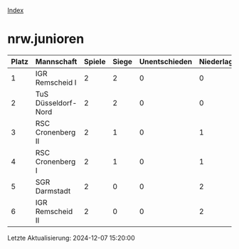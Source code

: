 [Index](./README.md)

# nrw.junioren

| Platz |  Mannschaft |  Spiele |  Siege |  Unentschieden |  Niederlagen |  Tore |  Differenz |  Punkte | 
| --- |  --- |  --- |  --- |  --- |  --- |  --- |  --- |  --- |  
|  1 |   IGR Remscheid I |   2 |   2 |   0 |   0 |   21:0 |   21 |   6 |  
|  2 |   TuS Düsseldorf-Nord |   2 |   2 |   0 |   0 |   11:2 |   9 |   6 |  
|  3 |   RSC Cronenberg II |   2 |   1 |   0 |   1 |   9:7 |   2 |   3 |  
|  4 |   RSC Cronenberg I |   2 |   1 |   0 |   1 |   10:12 |   -2 |   3 |  
|  5 |   SGR Darmstadt |   2 |   0 |   0 |   2 |   2:15 |   -13 |   0 |  
|  6 |   IGR Remscheid II |   2 |   0 |   0 |   2 |   1:18 |   -17 |   0 |  


Letzte Aktualisierung: 2024-12-07 15:20:00